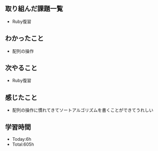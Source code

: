 ## 取り組んだ課題一覧
- Ruby復習
## わかったこと
- 配列の操作
## 次やること
- Ruby復習
## 感じたこと
- 配列の操作に慣れてきてソートアルゴリズムを書くことができてうれしい
## 学習時間
- Today:6h
- Total:605h
